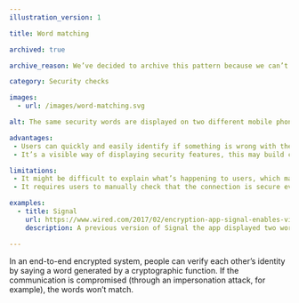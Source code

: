 ```yaml
---
illustration_version: 1

title: Word matching

archived: true

archive_reason: We’ve decided to archive this pattern because we can’t find an example of it being used in a service.

category: Security checks

images:
  - url: /images/word-matching.svg

alt: The same security words are displayed on two different mobile phones.

advantages:
 - Users can quickly and easily identify if something is wrong with the end-to-end encryption
 - It’s a visible way of displaying security features, this may build confidence in situations where information is considered higher risk

limitations:
 - It might be difficult to explain what’s happening to users, which may have an impact on how effective it is as a signal
 - It requires users to manually check that the connection is secure every time, which may not be appropriate to the level of risk

examples:
  - title: Signal
    url: https://www.wired.com/2017/02/encryption-app-signal-enables-video-calls-new-privacy-tradeoff/
    description: A previous version of Signal the app displayed two words on the caller’s home screens. This feature was removed in 2017.

---
```


In an end-to-end encrypted system, people can verify each other’s identity by saying a word generated by a cryptographic function. If the communication is compromised (through an impersonation attack, for example), the words won’t match.
